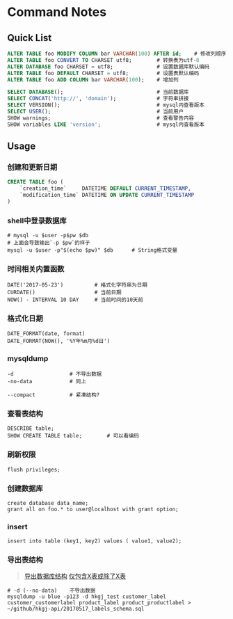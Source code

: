 Command Notes
=============

Quick List
----------

``` sql
ALTER TABLE foo MODIFY COLUMN bar VARCHAR(100) AFTER id;    # 修改列顺序
ALTER TABLE foo CONVERT TO CHARSET utf8;        # 转换表为utf-8
ALTER DATABASE foo CHARSET = utf8;              # 设置数据库默认编码
ALTER TABLE foo DEFAULT CHARSET = utf8;         # 设置表默认编码
ALTER TABLE foo ADD COLUMN bar VARCHAR(100);    # 增加列

SELECT DATABASE();                              # 当前数据库
SELECT CONCAT('http://', 'domain');             # 字符串拼接
SELECT VERSION();                               # mysql内查看版本
SELECT USER();                                  # 当前用户
SHOW warnings;                                  # 查看警告内容
SHOW variables LIKE 'version';                  # mysql内查看版本
```

Usage
-----

### 创建和更新日期

``` sql
CREATE TABLE foo (
    `creation_time`     DATETIME DEFAULT CURRENT_TIMESTAMP,
    `modification_time` DATETIME ON UPDATE CURRENT_TIMESTAMP
)
```

### shell中登录数据库

``` shell
# mysql -u $user -p$pw $db
# 上面会导致输出`-p $pw`的样子
mysql -u $user -p"$(echo $pw)" $db      # String格式变量
```

### 时间相关内置函数

    DATE('2017-05-23')          # 格式化字符串为日期
    CURDATE()                   # 当前日期
    NOW() - INTERVAL 10 DAY     # 当前时间的10天前

### 格式化日期

    DATE_FORMAT(date, format)
    DATE_FORMAT(NOW(), '%Y年%m月%d日')

### mysqldump

    -d                  # 不导出数据
    -no-data            # 同上

    --compact           # 紧凑结构?

### 查看表结构

    DESCRIBE table;
    SHOW CREATE TABLE table;        # 可以看编码

### 刷新权限

    flush privileges;

### 创建数据库

    create database data_name;
    grant all on foo.* to user@localhost with grant option;

### insert

    insert into table (key1, key2) values ( value1, value2);

### 导出表结构

> [导出数据库结构](http://stackoverflow.com/a/6175506/4757521)
> [仅包含X表或除了X表](https://dba.stackexchange.com/a/9309)

    # -d (--no-data)    不导出数据
    mysqldump -u blue -p123 -d hkgj_test customer_label customer_customerlabel product_label product_productlabel > ~/github/hkgj-api/20170517_labels_schema.sql
